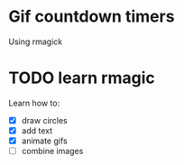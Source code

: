 # Gif countdown timers
Using rmagick

# TODO learn rmagic
Learn how to:
- [x] draw circles
- [x] add text
- [x] animate gifs
- [ ] combine images
